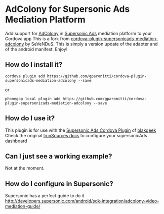 # AdColony for Supersonic Ads Mediation Platform
Add support for [AdColony](https://www.adcolony.com/) in [Supersonic Ads](https://www.supersonic.com/) mediation platform to your Cordova app
This is a fork from [cordova-plugin-supersonicads-mediation-adcolony](https://github.com/SeVeNDuS/cordova-plugin-supersonicads-mediation-adcolony) by SeVeNDuS. 
This is simply a version update of the adapter and of the android manifest. Enjoy!

## How do I install it? ##

```
cordova plugin add https://github.com/gparonitti/cordova-plugin-supersonicads-mediation-adcolony --save
```

or

```
phonegap local plugin add https://github.com/gparonitti/cordova-plugin-supersonicads-mediation-adcolony --save
```

## How do I use it? ##
This plugin is for use with the [Supersonic Ads Cordova Plugin](https://github.com/blakgeek/cordova-plugin-supersonicads/blob/master/README.md) of [blakgeek](https://github.com/blakgeek)
Check the original [IronSources docs](http://developers.ironsrc.com/ironsource-mobile/android/adcolony-mediation-guide/#step-1) to configure your supersonicAds dashboard 

## Can I just see a working example?
Not at the moment.  

## How do I configure in Supersonic?
Supersonic has a perfect guide to do it 
http://developers.supersonic.com/android/sdk-integration/adcolony-video-mediation-guide/